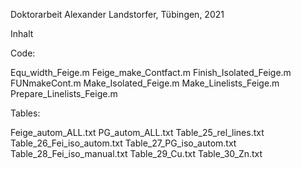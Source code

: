 Doktorarbeit Alexander Landstorfer, Tübingen, 2021

Inhalt

Code:

Equ_width_Feige.m
Feige_make_Contfact.m
Finish_Isolated_Feige.m
FUNmakeCont.m
Make_Isolated_Feige.m
Make_Linelists_Feige.m
Prepare_Linelists_Feige.m


Tables:

Feige_autom_ALL.txt
PG_autom_ALL.txt
Table_25_rel_lines.txt
Table_26_Fei_iso_autom.txt
Table_27_PG_iso_autom.txt
Table_28_Fei_iso_manual.txt
Table_29_Cu.txt
Table_30_Zn.txt

